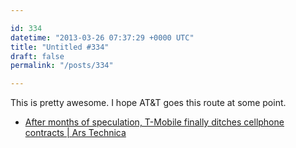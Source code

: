 ```yaml
---

id: 334
datetime: "2013-03-26 07:37:29 +0000 UTC"
title: "Untitled #334"
draft: false
permalink: "/posts/334"

---
```


This is pretty awesome. I hope AT&T goes this route at some point. 

 
 * [After months of speculation, T-Mobile finally ditches cellphone contracts | Ars Technica](http://arstechnica.com/business/2013/03/after-months-of-speculation-t-mobile-finally-ditches-cellphone-contracts/)


